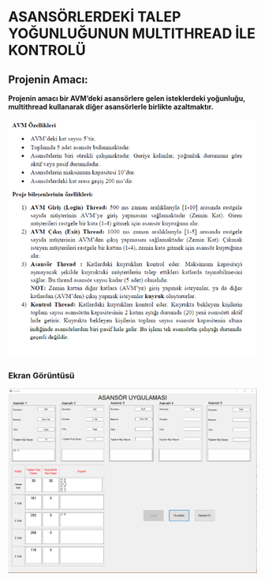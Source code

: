 # ASANSÖRLERDEKİ TALEP YOĞUNLUĞUNUN MULTITHREAD İLE KONTROLÜ

## Projenin Amacı:
**Projenin amacı bir AVM’deki asansörlere gelen isteklerdeki yoğunluğu, multithread kullanarak diğer asansörlerle birlikte azaltmaktır.**
<br><br>
![](img/isterler.png)

### Ekran Görüntüsü

![](img/screenshot.png)
